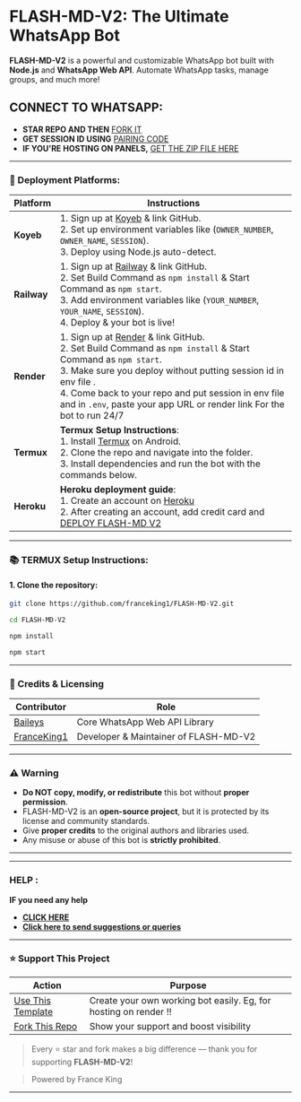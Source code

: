# FLASH-MD-V2: The Ultimate WhatsApp Bot

**FLASH-MD-V2** is a powerful and customizable WhatsApp bot built with **Node.js** and **WhatsApp Web API**. Automate WhatsApp tasks, manage groups, and much more!

## CONNECT TO WHATSAPP:
- **STAR REPO AND THEN** [FORK IT](https://github.com/franceking1/Flash-Md-V2/fork) 
- **GET SESSION ID USING** [PAIRING CODE](https://flash-v2-session.onrender.com) 
- **IF YOU'RE HOSTING ON PANELS,** [GET THE ZIP FILE HERE](https://github.com/franceking1/Flash-Md-V2/archive/refs/heads/main.zip)
---

### 🚀 Deployment Platforms:

| **Platform** | **Instructions** |
|--------------|------------------|
| **Koyeb**    | 1. Sign up at [Koyeb](https://www.koyeb.com) & link GitHub.<br> 2. Set up environment variables like (`OWNER_NUMBER`, `OWNER_NAME`, `SESSION`).<br> 3. Deploy using Node.js auto-detect. |
| **Railway**  | 1. Sign up at [Railway](https://railway.app) & link GitHub.<br> 2. Set Build Command as `npm install` & Start Command as `npm start`.<br> 3. Add environment variables like (`YOUR_NUMBER`, `YOUR_NAME`, `SESSION`).<br> 4. Deploy & your bot is live! |
| **Render**   | 1. Sign up at [Render](https://render.com) & link GitHub.<br> 2. Set Build Command as `npm install` & Start Command as `npm start`.<br> 3. Make sure you deploy without putting session id in env file .<br> 4. Come back to your repo and put session in env file and in `.env`, paste your app URL or render link For the bot to run 24/7|
| **Termux**   | **Termux Setup Instructions**:<br> 1. Install [Termux](https://f-droid.org/packages/com.termux/) on Android.<br> 2. Clone the repo and navigate into the folder.<br> 3. Install dependencies and run the bot with the commands below. |
| **Heroku**   | **Heroku deployment guide**:<br> 1. Create an account on  [Heroku](https://signup.heroku.com)<br> 2. After creating an account, add credit card and [DEPLOY FLASH-MD V2](https://france-king.vercel.app/) <br>  
---

### 📚 TERMUX Setup Instructions:

#### 1. Clone the repository:

```bash
git clone https://github.com/franceking1/FLASH-MD-V2.git
```
```bash
cd FLASH-MD-V2
```
```bash
npm install
```
```bash
npm start

``` 
---

### 🙏 Credits & Licensing

| **Contributor** | **Role** |
|------------------|----------|
| [Baileys](https://github.com/WhiskeySockets/Baileys) | Core WhatsApp Web API Library |
| [FranceKing1](https://github.com/franceking1) | Developer & Maintainer of FLASH-MD-V2 |

---

### ⚠️ Warning

- **Do NOT copy, modify, or redistribute** this bot without **proper permission**.
- FLASH-MD-V2 is an **open-source project**, but it is protected by its license and community standards.
- Give **proper credits** to the original authors and libraries used.
- Any misuse or abuse of this bot is **strictly prohibited**.

---
***
### HELP :
**IF you need any help**
- [**CLICK HERE**](https://messages-snowy.vercel.app)
- [**Click here to send suggestions or queries**](https://suggestions-phi.vercel.app) 


***

### ⭐ Support This Project

| **Action** | **Purpose** |
|------------|-------------|
| [Use This Template](https://github.com/franceking1/FLASH-MD-V2/generate) | Create your own working bot easily. Eg, for hosting on render ‼️ |
| [Fork This Repo](https://github.com/franceking1/FLASH-MD-V2/fork) | Show your support and boost visibility |

> Every ⭐ star and fork makes a big difference — thank you for supporting **FLASH-MD-V2**!

> Powered by France King 
---

